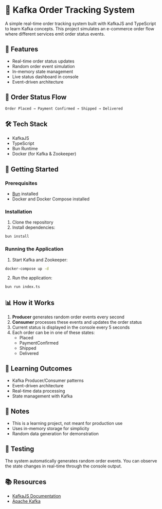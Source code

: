 # 🛒 Kafka Order Tracking System

A simple real-time order tracking system built with KafkaJS and TypeScript to learn Kafka concepts. This project simulates an e-commerce order flow where different services emit order status events.

## 🌟 Features

- Real-time order status updates
- Random order event simulation
- In-memory state management
- Live status dashboard in console
- Event-driven architecture

## 🔄 Order Status Flow

```
Order Placed → Payment Confirmed → Shipped → Delivered
```

## 🛠️ Tech Stack

- KafkaJS
- TypeScript
- Bun Runtime
- Docker (for Kafka & Zookeeper)

## 🚀 Getting Started

### Prerequisites

- [Bun](https://bun.sh) installed
- Docker and Docker Compose installed

### Installation

1. Clone the repository
2. Install dependencies:
```bash
bun install
```

### Running the Application

1. Start Kafka and Zookeeper:
```bash
docker-compose up -d
```

2. Run the application:
```bash
bun run index.ts
```

## 📊 How it Works

1. **Producer** generates random order events every second
2. **Consumer** processes these events and updates the order status
3. Current status is displayed in the console every 5 seconds
4. Each order can be in one of these states:
   - Placed
   - PaymentConfirmed
   - Shipped
   - Delivered

## 🎯 Learning Outcomes

- Kafka Producer/Consumer patterns
- Event-driven architecture
- Real-time data processing
- State management with Kafka

## 📝 Notes

- This is a learning project, not meant for production use
- Uses in-memory storage for simplicity
- Random data generation for demonstration

## 🧪 Testing

The system automatically generates random order events. You can observe the state changes in real-time through the console output.

## 📚 Resources

- [KafkaJS Documentation](https://kafka.js.org/)
- [Apache Kafka](https://kafka.apache.org/)
